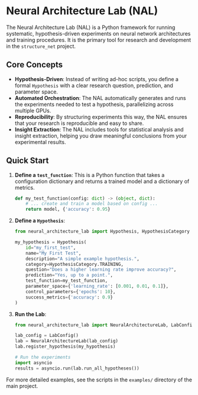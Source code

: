 # Neural Architecture Lab (NAL)

The Neural Architecture Lab (NAL) is a Python framework for running systematic, hypothesis-driven experiments on neural network architectures and training procedures. It is the primary tool for research and development in the `structure_net` project.

## Core Concepts

- **Hypothesis-Driven**: Instead of writing ad-hoc scripts, you define a formal `Hypothesis` with a clear research question, prediction, and parameter space.
- **Automated Orchestration**: The NAL automatically generates and runs the experiments needed to test a hypothesis, parallelizing across multiple GPUs.
- **Reproducibility**: By structuring experiments this way, the NAL ensures that your research is reproducible and easy to share.
- **Insight Extraction**: The NAL includes tools for statistical analysis and insight extraction, helping you draw meaningful conclusions from your experimental results.

## Quick Start

1.  **Define a `test_function`**: This is a Python function that takes a configuration dictionary and returns a trained model and a dictionary of metrics.

    ```python
    def my_test_function(config: dict) -> (object, dict):
        # ... create and train a model based on config ...
        return model, {'accuracy': 0.95}
    ```

2.  **Define a `Hypothesis`**:

    ```python
    from neural_architecture_lab import Hypothesis, HypothesisCategory

    my_hypothesis = Hypothesis(
        id="my_first_test",
        name="My First Test",
        description="A simple example hypothesis.",
        category=HypothesisCategory.TRAINING,
        question="Does a higher learning rate improve accuracy?",
        prediction="Yes, up to a point.",
        test_function=my_test_function,
        parameter_space={'learning_rate': [0.001, 0.01, 0.1]},
        control_parameters={'epochs': 10},
        success_metrics={'accuracy': 0.9}
    )
    ```

3.  **Run the Lab**:

    ```python
    from neural_architecture_lab import NeuralArchitectureLab, LabConfig

    lab_config = LabConfig()
    lab = NeuralArchitectureLab(lab_config)
    lab.register_hypothesis(my_hypothesis)

    # Run the experiments
    import asyncio
    results = asyncio.run(lab.run_all_hypotheses())
    ```

For more detailed examples, see the scripts in the `examples/` directory of the main project.
